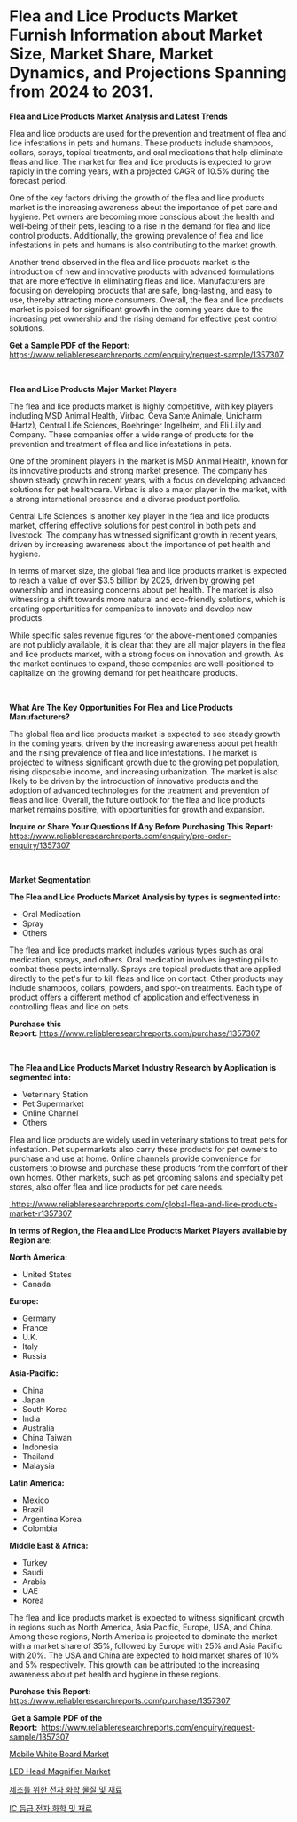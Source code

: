 <p><h1>Flea and Lice Products Market Furnish Information about Market Size, Market Share, Market Dynamics, and Projections Spanning from 2024 to 2031.</h1></p><p><strong>Flea and Lice Products Market Analysis and Latest Trends</strong></p>
<p><p>Flea and lice products are used for the prevention and treatment of flea and lice infestations in pets and humans. These products include shampoos, collars, sprays, topical treatments, and oral medications that help eliminate fleas and lice. The market for flea and lice products is expected to grow rapidly in the coming years, with a projected CAGR of 10.5% during the forecast period.</p><p>One of the key factors driving the growth of the flea and lice products market is the increasing awareness about the importance of pet care and hygiene. Pet owners are becoming more conscious about the health and well-being of their pets, leading to a rise in the demand for flea and lice control products. Additionally, the growing prevalence of flea and lice infestations in pets and humans is also contributing to the market growth.</p><p>Another trend observed in the flea and lice products market is the introduction of new and innovative products with advanced formulations that are more effective in eliminating fleas and lice. Manufacturers are focusing on developing products that are safe, long-lasting, and easy to use, thereby attracting more consumers. Overall, the flea and lice products market is poised for significant growth in the coming years due to the increasing pet ownership and the rising demand for effective pest control solutions.</p></p>
<p><strong>Get a Sample PDF of the Report:&nbsp;</strong> <a href="https://www.reliableresearchreports.com/enquiry/request-sample/1357307">https://www.reliableresearchreports.com/enquiry/request-sample/1357307</a></p>
<p>&nbsp;</p>
<p><strong>Flea and Lice Products Major Market Players</strong></p>
<p><p>The flea and lice products market is highly competitive, with key players including MSD Animal Health, Virbac, Ceva Sante Animale, Unicharm (Hartz), Central Life Sciences, Boehringer Ingelheim, and Eli Lilly and Company. These companies offer a wide range of products for the prevention and treatment of flea and lice infestations in pets.</p><p>One of the prominent players in the market is MSD Animal Health, known for its innovative products and strong market presence. The company has shown steady growth in recent years, with a focus on developing advanced solutions for pet healthcare. Virbac is also a major player in the market, with a strong international presence and a diverse product portfolio.</p><p>Central Life Sciences is another key player in the flea and lice products market, offering effective solutions for pest control in both pets and livestock. The company has witnessed significant growth in recent years, driven by increasing awareness about the importance of pet health and hygiene.</p><p>In terms of market size, the global flea and lice products market is expected to reach a value of over $3.5 billion by 2025, driven by growing pet ownership and increasing concerns about pet health. The market is also witnessing a shift towards more natural and eco-friendly solutions, which is creating opportunities for companies to innovate and develop new products.</p><p>While specific sales revenue figures for the above-mentioned companies are not publicly available, it is clear that they are all major players in the flea and lice products market, with a strong focus on innovation and growth. As the market continues to expand, these companies are well-positioned to capitalize on the growing demand for pet healthcare products.</p></p>
<p>&nbsp;</p>
<p><strong>What Are The Key Opportunities For Flea and Lice Products Manufacturers?</strong></p>
<p><p>The global flea and lice products market is expected to see steady growth in the coming years, driven by the increasing awareness about pet health and the rising prevalence of flea and lice infestations. The market is projected to witness significant growth due to the growing pet population, rising disposable income, and increasing urbanization. The market is also likely to be driven by the introduction of innovative products and the adoption of advanced technologies for the treatment and prevention of fleas and lice. Overall, the future outlook for the flea and lice products market remains positive, with opportunities for growth and expansion.</p></p>
<p><strong>Inquire or Share Your Questions If Any Before Purchasing This Report:</strong> <a href="https://www.reliableresearchreports.com/enquiry/pre-order-enquiry/1357307">https://www.reliableresearchreports.com/enquiry/pre-order-enquiry/1357307</a></p>
<p>&nbsp;</p>
<p><strong>Market Segmentation</strong></p>
<p><strong>The Flea and Lice Products Market Analysis by types is segmented into:</strong></p>
<p><ul><li>Oral Medication</li><li>Spray</li><li>Others</li></ul></p>
<p><p>The flea and lice products market includes various types such as oral medication, sprays, and others. Oral medication involves ingesting pills to combat these pests internally. Sprays are topical products that are applied directly to the pet's fur to kill fleas and lice on contact. Other products may include shampoos, collars, powders, and spot-on treatments. Each type of product offers a different method of application and effectiveness in controlling fleas and lice on pets.</p></p>
<p><strong>Purchase this Report:&nbsp;</strong><a href="https://www.reliableresearchreports.com/purchase/1357307">https://www.reliableresearchreports.com/purchase/1357307</a></p>
<p>&nbsp;</p>
<p><strong>The Flea and Lice Products Market Industry Research by Application is segmented into:</strong></p>
<p><ul><li>Veterinary Station</li><li>Pet Supermarket</li><li>Online Channel</li><li>Others</li></ul></p>
<p><p>Flea and lice products are widely used in veterinary stations to treat pets for infestation. Pet supermarkets also carry these products for pet owners to purchase and use at home. Online channels provide convenience for customers to browse and purchase these products from the comfort of their own homes. Other markets, such as pet grooming salons and specialty pet stores, also offer flea and lice products for pet care needs.</p></p>
<p><a href="https://www.reliableresearchreports.com/global-flea-and-lice-products-market-r1357307">&nbsp;https://www.reliableresearchreports.com/global-flea-and-lice-products-market-r1357307</a></p>
<p><strong>In terms of Region, the Flea and Lice Products Market Players available by Region are:</strong></p>
<p>
    <p> <strong> North America: </strong>
        <ul>
            <li>United States</li>
            <li>Canada</li>
        </ul>
        </p> 
    <p> <strong> Europe: </strong>
        <ul>
            <li>Germany</li>
            <li>France</li>
            <li>U.K.</li>
            <li>Italy</li>
            <li>Russia</li>
        </ul>
        </p> 
    <p> <strong> Asia-Pacific: </strong>
        <ul>
            <li>China</li>
            <li>Japan</li>
            <li>South Korea</li>
            <li>India</li>
            <li>Australia</li>
            <li>China Taiwan</li>
            <li>Indonesia</li>
            <li>Thailand</li>
            <li>Malaysia</li>
        </ul>
        </p> 
    <p> <strong> Latin America: </strong>
        <ul>
            <li>Mexico</li>
            <li>Brazil</li>
            <li>Argentina Korea</li>
            <li>Colombia</li>
        </ul>
        </p> 
    <p> <strong> Middle East & Africa: </strong>
        <ul>
            <li>Turkey</li>
            <li>Saudi</li>
            <li>Arabia</li>
            <li>UAE</li>
            <li>Korea</li>
        </ul>
    </p>
    </p>
<p><p>The flea and lice products market is expected to witness significant growth in regions such as North America, Asia Pacific, Europe, USA, and China. Among these regions, North America is projected to dominate the market with a market share of 35%, followed by Europe with 25% and Asia Pacific with 20%. The USA and China are expected to hold market shares of 10% and 5% respectively. This growth can be attributed to the increasing awareness about pet health and hygiene in these regions.</p></p>
<p><strong>Purchase this Report: </strong><a href="https://www.reliableresearchreports.com/purchase/1357307">https://www.reliableresearchreports.com/purchase/1357307</a></p>
<p>&nbsp;<strong>Get a Sample PDF of the Report:&nbsp;&nbsp;</strong><a href="https://www.reliableresearchreports.com/enquiry/request-sample/1357307">https://www.reliableresearchreports.com/enquiry/request-sample/1357307</a></p>
<p><strong></strong></p>
<p><p><a href="https://github.com/angelajermaine/Market-Research-Report-List-3/blob/main/mobile-white-board-market.md">Mobile White Board Market</a></p><p><a href="https://github.com/beatblasta/Market-Research-Report-List-3/blob/main/led-head-magnifier-market.md">LED Head Magnifier Market</a></p><p><a href="https://github.com/TrevorKruvalis5678/Market-Research-Report-List-2/blob/main/8446188152674.md">제조를 위한 전자 화학 물질 및 재료</a></p><p><a href="https://github.com/joannescott9078/Market-Research-Report-List-1/blob/main/9791788152675.md">IC 등급 전자 화학 및 재료</a></p></p>